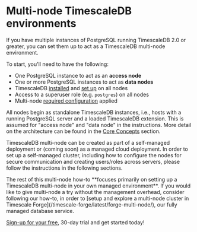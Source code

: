 # Multi-node TimescaleDB environments

If you have multiple instances of PostgreSQL running TimescaleDB 2.0 or greater,
you can set them up to act as a TimescaleDB multi-node environment.

To start, you'll need to have the following:
- One PostgreSQL instance to act as an **access node**
- One or more PostgreSQL instances to act as **data nodes**
- TimescaleDB [installed][install] and [set up][setup] on all nodes
- Access to a superuser role (e.g. `postgres`) on all nodes
- Multi-node [required configuration][configuration] applied

All nodes begin as standalone TimescaleDB instances, i.e., hosts with
a running PostgreSQL server and a loaded TimescaleDB extension. This
is assumed for "access node" and "data node" in the instructions. More
detail on the architecture can be found in the [Core Concepts][] section.

TimescaleDB multi-node can be created as part of a self-managed deployment
or (coming soon) as a managed cloud deployment. In order to set up a
self-managed cluster, including how to configure the nodes for secure
communication and creating users/roles across servers, please follow the 
instructions in the following sections.

<highlight type="tip">
The rest of this multi-node how-to **focuses primarily on setting up a TimescaleDB multi-node 
in your own managed environment**. If you would like to give multi-node a try 
without the management overhead, consider following our how-to, in order to 
[setup and explore a multi-node cluster in Timescale Forge](/timescale-forge/latest/forge-multi-node/), 
our fully managed database service. 

[Sign-up for your free](https://forge.timescale.com/signup), 30-day trial and get
started today!
</highlight>



[init_data_nodes]: /getting-started/setup-multi-node-basic#init_data_nodes_on_access_node
[auth-password]: https://www.postgresql.org/docs/current/auth-password.html
[passfile]: https://www.postgresql.org/docs/current/libpq-pgpass.html
[md5sum]: https://www.tutorialspoint.com/unix_commands/md5sum.htm
[distributed hypertables]: /using-timescaledb/distributed-hypertables
[add_data_node]: /api#add_data_node
[attach_data_node]: /api#attach_data_node
[delete_data_node]: /api#delete_data_node
[detach_data_node]: /api#detach_data_node
[distributed_exec]: /api#distributed_exec
[configuration]: /how-to-guides/multi-node-setup/required-configuration
[install]: /how-to-guides/install-timescaledb
[setup]: /how-to-guides/install-timescaledb/post-install-setup/
[postgresql-hba]: https://www.postgresql.org/docs/12/auth-pg-hba-conf.html
[user-mapping]: https://www.postgresql.org/docs/current/sql-createusermapping.html
[Core Concepts]: /overview/core-concepts/